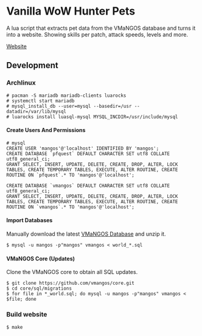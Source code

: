# Vanilla WoW Hunter Pets

A lua script that extracts pet data from the VMaNGOS database and turns it into a website.
Showing skills per patch, attack speeds, levels and more.

[Website](https://shagu.org/hunter)


## Development

### Archlinux

    # pacman -S mariadb mariadb-clients luarocks
    # systemctl start mariadb
    # mysql_install_db --user=mysql --basedir=/usr --datadir=/var/lib/mysql
    # luarocks install luasql-mysql MYSQL_INCDIR=/usr/include/mysql

#### Create Users And Permissions

    # mysql
    CREATE USER 'mangos'@'localhost' IDENTIFIED BY 'mangos';
    CREATE DATABASE `pfquest` DEFAULT CHARACTER SET utf8 COLLATE utf8_general_ci;
    GRANT SELECT, INSERT, UPDATE, DELETE, CREATE, DROP, ALTER, LOCK TABLES, CREATE TEMPORARY TABLES, EXECUTE, ALTER ROUTINE, CREATE ROUTINE ON `pfquest`.* TO 'mangos'@'localhost';

    CREATE DATABASE `vmangos` DEFAULT CHARACTER SET utf8 COLLATE utf8_general_ci;
    GRANT SELECT, INSERT, UPDATE, DELETE, CREATE, DROP, ALTER, LOCK TABLES, CREATE TEMPORARY TABLES, EXECUTE, ALTER ROUTINE, CREATE ROUTINE ON `vmangos`.* TO 'mangos'@'localhost';

#### Import Databases

Manually download the latest [VMaNGOS Database](https://github.com/brotalnia/database) and unzip it.

    $ mysql -u mangos -p"mangos" vmangos < world_*.sql

#### VMaNGOS Core (Updates)

Clone the VMaNGOS core to obtain all SQL updates.

    $ git clone https://github.com/vmangos/core.git
    $ cd core/sql/migrations
    $ for file in *_world.sql; do mysql -u mangos -p"mangos" vmangos < $file; done

### Build website

    $ make
